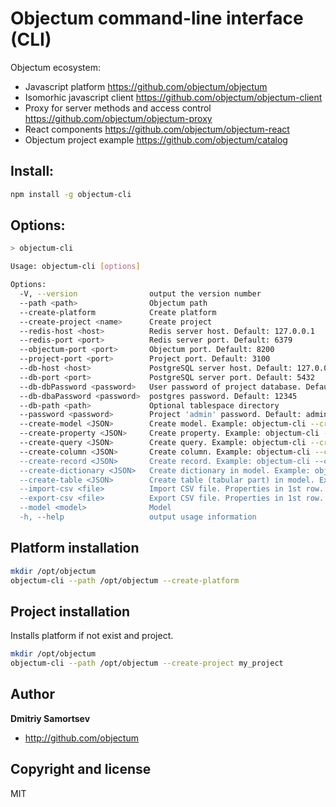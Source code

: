 # Objectum command-line interface (CLI)

Objectum ecosystem:
* Javascript platform https://github.com/objectum/objectum  
* Isomorhic javascript client https://github.com/objectum/objectum-client  
* Proxy for server methods and access control https://github.com/objectum/objectum-proxy  
* React components https://github.com/objectum/objectum-react  
* Objectum project example https://github.com/objectum/catalog 

## Install:
```bash
npm install -g objectum-cli
```

## Options:
```bash
> objectum-cli

Usage: objectum-cli [options]

Options:
  -V, --version                output the version number
  --path <path>                Objectum path
  --create-platform            Create platform
  --create-project <name>      Create project
  --redis-host <host>          Redis server host. Default: 127.0.0.1
  --redis-port <port>          Redis server port. Default: 6379
  --objectum-port <port>       Objectum port. Default: 8200
  --project-port <port>        Project port. Default: 3100
  --db-host <host>             PostgreSQL server host. Default: 127.0.0.1
  --db-port <port>             PostgreSQL server port. Default: 5432
  --db-dbPassword <password>   User password of project database. Default: 1
  --db-dbaPassword <password>  postgres password. Default: 12345
  --db-path <path>             Optional tablespace directory
  --password <password>        Project 'admin' password. Default: admin
  --create-model <JSON>        Create model. Example: objectum-cli --create-model "{'name': 'Item', 'code': 'item'}"
  --create-property <JSON>     Create property. Example: objectum-cli --create-property "{'model': 'item', 'name': 'Name', 'code': 'name'}"
  --create-query <JSON>        Create query. Example: objectum-cli --create-query "{'name': 'Items', 'code': 'item'}"
  --create-column <JSON>       Create column. Example: objectum-cli --create-column "{'query': 'item', 'name': 'Name', 'code': 'name'}
  --create-record <JSON>       Create record. Example: objectum-cli --create-record "{'_model': 'item', 'name': 'Item 1'}"
  --create-dictionary <JSON>   Create dictionary in model. Example: objectum-cli --create-dictionary "{'name': 'Type', 'code': 'type'}" --model item
  --create-table <JSON>        Create table (tabular part) in model. Example: objectum-cli --create-table "{'name': 'Comment', 'code': 'comment'}" --model item  --import-csv <file>          Import CSV file. Properties in 1st row. Delimiter ";". Require --model.
  --import-csv <file>          Import CSV file. Properties in 1st row. Delimiter ";". Require --model.
  --export-csv <file>          Export CSV file. Properties in 1st row. Delimiter ";". Require --model.
  --model <model>              Model
  -h, --help                   output usage information
```

## Platform installation

```bash
mkdir /opt/objectum
objectum-cli --path /opt/objectum --create-platform
```

## Project installation
Installs platform if not exist and project.
```bash
mkdir /opt/objectum
objectum-cli --path /opt/objectum --create-project my_project
```

## Author

**Dmitriy Samortsev**

+ http://github.com/objectum


## Copyright and license

MIT
